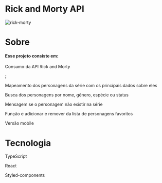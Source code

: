 <h1>Rick and Morty API</h1>

![rick-morty](https://user-images.githubusercontent.com/78990348/132269425-d6fecce8-38ef-475d-84b2-789fdb33fedf.gif)



# Sobre

<h4>Esse projeto consiste em:</h4>
<p>Consumo da API Rick and Morty</p>;
<p>Mapeamento dos personagens da série com os principais dados sobre eles</p>
<p>Busca dos personagens por nome, gênero, espécie ou status</p>
<p>Mensagem se o personagem não existir na série</p>
<p>Função e adicionar e remover da lista de personagens favoritos</p>
<p>Versão mobile</p>

# Tecnologia 

<p>TypeScript</p>
<p>React</p>
<p>Styled-components</p>

